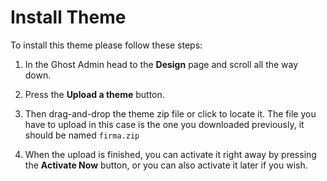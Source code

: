 # Install Theme

To install this theme please follow these steps:

1. In the Ghost Admin head to the **Design** page and scroll all the way down.

2. Press the **Upload a theme** button.

3. Then drag-and-drop the theme zip file or click to locate it. The file you have to upload in this case is the one you downloaded previously, it should be named `firma.zip`

4. When the upload is finished, you can activate it right away by pressing the **Activate Now** button, or you can also activate it later if you wish.
